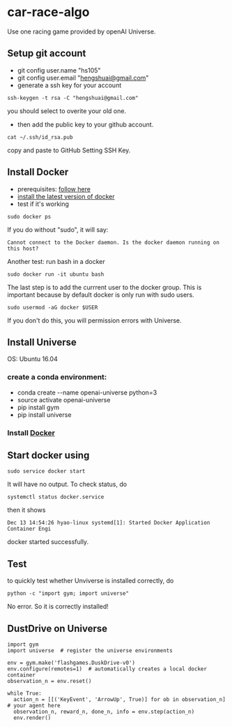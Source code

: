 # car-race-algo

Use one racing game provided by openAI Universe. 

## Setup git account
* git config user.name "hs105"
* git config user.email "hengshuai@gmail.com"
* generate a ssh key for your account
```
ssh-keygen -t rsa -C "hengshuai@gmail.com"
```
you should select to overite your old one. 
* then add the public key to your github account. 
```
cat ~/.ssh/id_rsa.pub
```
copy and paste to GitHub Setting SSH Key. 

## Install Docker
* prerequisites: [follow here](https://docs.docker.com/engine/installation/linux/ubuntulinux/#/install-the-latest-version)   
* [install the latest version of docker](https://docs.docker.com/engine/installation/linux/ubuntulinux/#/install-the-latest-version)
* test if it's working
```
sudo docker ps
```
If you do without "sudo", it will say:
```
Cannot connect to the Docker daemon. Is the docker daemon running on this host?
```
Another test: run bash in a docker
```
sudo docker run -it ubuntu bash
```
The last step is to add the currrent user to the docker group. This is important because by default docker is only run with sudo users. 
```
sudo usermod -aG docker $USER
```
If you don't do this, you will permission errors with Universe. 

## Install Universe 
OS: Ubuntu 16.04

### create a conda environment:
* conda create --name openai-universe python=3
* source activate openai-universe
* pip install gym
* pip install universe

### Install [Docker](https://docs.docker.com/engine/installation/linux/ubuntulinux/) 

## Start docker using
```
sudo service docker start
```
It will have no output. To check status, do
```
systemctl status docker.service
```
then it shows
```
Dec 13 14:54:26 hyao-linux systemd[1]: Started Docker Application Container Engi
```
docker started successfully. 

## Test
to quickly test whether Unviverse is installed correctly, do 
```
python -c "import gym; import universe"
```
No error. So it is correctly installed!

## DustDrive on Universe
```
import gym
import universe  # register the universe environments

env = gym.make('flashgames.DuskDrive-v0')
env.configure(remotes=1)  # automatically creates a local docker container
observation_n = env.reset()

while True:
  action_n = [[('KeyEvent', 'ArrowUp', True)] for ob in observation_n]  # your agent here
  observation_n, reward_n, done_n, info = env.step(action_n)
  env.render()
```








